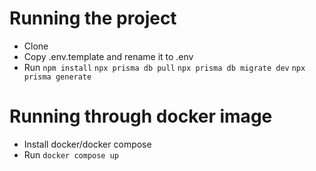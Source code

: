 # Running the project
- Clone
- Copy .env.template and rename it to .env
- Run `npm install`
      `npx prisma db pull`
      `npx prisma db migrate dev`
      `npx prisma generate`


# Running through docker image
- Install docker/docker compose
- Run `docker compose up`